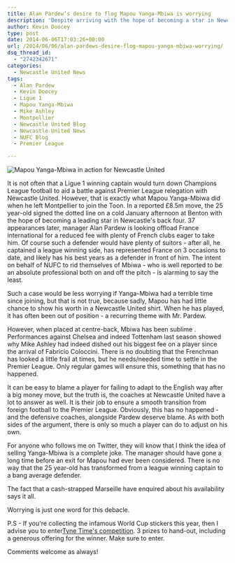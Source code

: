 ```yaml
---
title: Alan Pardew’s desire to flog Mapou Yanga-Mbiwa is worrying
description: 'Despite arriving with the hope of becoming a star in Newcastle United's defence, Mapou Yanga-Mbiwa looks set to be sold by Alan Pardew in a worrying move.'
author: Kevin Doocey
type: post
date: 2014-06-06T17:03:26+00:00
url: /2014/06/06/alan-pardews-desire-flog-mapou-yanga-mbiwa-worrying/
dsq_thread_id:
  - "2742342671"
categories:
  - Newcastle United News
tags:
  - Alan Pardew
  - Kevin Doocey
  - Ligue 1
  - Mapou Yanga-Mbiwa
  - Mike Ashley
  - Montpellier
  - Newcastle United Blog
  - Newcastle United News
  - NUFC Blog
  - Premier League

---
```

![Mapou Yanga-Mbiwa in action for Newcastle United](http://www.tynetime.com/wp-content/uploads/2014/06/Mapou-Yanga-Mbiwa-Newcastle-2014.jpg "Mapou - Looks set for a return to France after falling out of favour with Alan Pardew")  

It is not often that a Ligue 1 winning captain would turn down Champions League football to aid a battle against Premier League relegation with Newcastle United. However, that is exactly what Mapou Yanga-Mbiwa did when he left Montpellier to join the Toon. In a reported £8.5m move, the 25 year-old signed the dotted line on a cold January afternoon at Benton with the hope of becoming a leading star in Newcastle's back four. 37 appearances later, manager Alan Pardew is looking offload France international for a reduced fee with plenty of French clubs eager to take him. Of course such a defender would have plenty of suitors - after all, he captained a league winning side, has represented France on 3 occasions to date, and likely has his best years as a defender in front of him. The intent on behalf of NUFC to rid themselves of Mbiwa - who is well reported to be an absolute professional both on and off the pitch - is alarming to say the least.

Such a case would be less worrying if Yanga-Mbiwa had a terrible time since joining, but that is not true, because sadly, Mapou has had little chance to show his worth in a Newcastle United shirt. When he has played, it has often been out of position - a recurring theme with Mr. Pardew.

However, when placed at centre-back, Mbiwa has been sublime . Performances against Chelsea and indeed Tottenham last season showed why Mike Ashley had indeed dished out his biggest fee on a player since the arrival of Fabricio Coloccini. There is no doubting that the Frenchman has looked a little frail at times, but he needs/needed time to settle in the Premier League. Only regular games will ensure this, something that has no happened.

It can be easy to blame a player for failing to adapt to the English way after a big money move, but the truth is, the coaches at Newcastle United have a lot to answer as well. It is their job to ensure a smooth transition from foreign football to the Premier League. Obviously, this has no happened - and the defensive coaches, alongside Pardew deserve blame. As with both sides of the argument, there is only so much a player can do to adjust on his own.

For anyone who follows me on Twitter, they will know that I think the idea of selling Yanga-Mbiwa is a complete joke. The manager should have gone a long time before an exit for Mapou had ever been considered. There is no way that the 25 year-old has transformed from a league winning captain to a bang average defender.

The fact that a cash-strapped Marseille have enquired about his availability says it all.

Worrying is just one word for this debacle.

P.S - If you're collecting the infamous World Cup stickers this year, then I advise you to enter[Tyne Time's competition](http://www.tynetime.com/2014/06/05/competition-win-panini-world-cup-2014-sticker-collections/ "2014 World Cup Sticker Competition"). 3 prizes to hand-out, including a generous offering for the winner. Make sure to enter.

Comments welcome as always!
